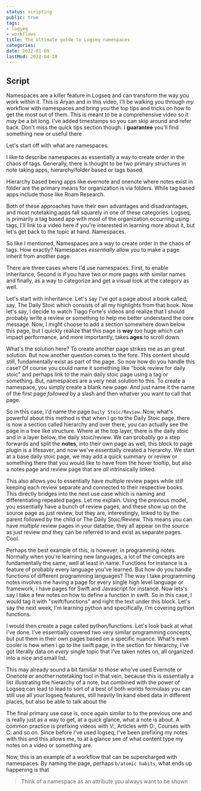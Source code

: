 ```yaml
---
status: scripting
public: true
tags:
- logseq
- workflows
title: The Ultimate guide to Logseq namespaces
categories:
date: 2022-01-09
lastMod: 2022-04-18
---
```

## Script

Namespaces are a killer feature in Logseq and can transform the way you work within it. This is Aryan and in this video, I'll be walking you through _my_ workflow with namespaces and bring you the top tips and tricks on how to get the most out of them. This is meant to be a comprehensive video so it _may_ be a bit long. I've added timestamps so you can skip around and refer back. Don't miss the quick tips section though. I **guarantee** you'll find something new or useful there

Let's start off with what are namespaces.

I like to describe namespaces as  essentially a way to create order in the chaos of tags. Generally, there is thought to be two primary structures in note taking apps, hierarchy/folder based or tags based.

Hierarchy based being apps like evernote and onenote where notes exist in folder are the primary means for organization is via folders. While tag based apps include those like Roam Research.

Both of these approaches have their own advantages and disadvantages, and most notetaking apps fall squarely in one of these categories. Logseq, is primarily a tag based app with most of the organization occurring using tags, I'll link to a video here if you're interested in learning more about it, but let's get back to the topic at hand. Namespaces.

So like I mentioned, Namespaces are a way to create order in the chaos of tags. How exactly? Namespaces _essentially_ allow you to make a page inherit from another page.

There are three cases where I'd use namespaces. First, to enable inheritance, Second is if you have two or more pages with similar names and finally, as a way to categorize and get a visual look at the category as well.

Let's start with inheritance. Let's say I've got a page about a book called, say, The Daily Stoic which consists of all my highlights from that book. Now let's say, I decide to watch Tiago Forte's videos and realize that I should probably write a review or something to help me better understand the core message. Now, I might choose to add a section somewhere down below this page, but I quickly realize that this page is **way** too huge which can impact performance, and more importantly, takes **ages** to scroll down.

What's the solution here? To create another page strikes me as an great solution. But now another question comes to the fore. This content should still, fundamentally exist as part of the page. So now how do you handle this case? Of course you could name it something like "book review for daily stoic" and perhaps link to the main daily stoic page using a tag or something. But, namespaces are a very neat solution to this. To create a namespace, you simply create a blank new page. And just name it the name of the first page _followed_ by a slash and then whatver you want to call that page.

So in this case, I'd name the page `Daily Stoic/Review`. Now, what's powerful about this method is that when I go to the Daily Stoic page, there is now a section called hierarchy and over there, you can actually see the page in a tree like structure. Where at the top layer, there is the daily stoic and in a layer below, the daily stoic/review. We can probably go a step forwards and split the **notes**, into their own page as well, this block to page plugin is a lifesaver, and now we've essentially created a hierarchy. We start at a base daily stoic page, we may add a quick summary or review or something there that you would like to have from the hover tooltip, but also a notes page and review page that are _all_ intrinsically linked.

This also allows you to essentially have multiple review pages while still keeping each review separate and connected to their respective books. This directly bridges into the next use case which is naming and differentiating repeated pages. Let me explain. Using the previous model, you essentially have a bunch of review pages, and these show up on the source page as just review, but they are, interestingly, linked to by the parent followed by the child or The Daily Stoic/Review. This means you can have _multiple_ review pages in your databse, they all appear on the source as just review _and_ they can be referred to and exist as separate pages. Cool.

Perhaps the best example of this, is however, in programming notes. Normally when you're learning new languages, a lot of the concepts are fundamentally the same, well at least in name. Functions for instance is a feature of probably every language you've learned. But how do you handle functions of different programming languages? The way I take programming notes involves me having a page for every single high level language or framework, i have pages for Swift and Javascript for instance. Now lets's say I take a few notes on how to define a function in swift. So in this case, I would tag it with "swift/functions" and right the text under this block. Let's say the next week, I'm learning python and specifically, I'm covering python functions.

I would then create a page called python/functions. Let's look back at what I've done. I've essentially covered two very similar programming concepts, but put them in their own pages based on a specific nuance. What's even cooler is how when i go to the swift page, in the section for hierarchy, I've got literally data on _every_ single topic that I've taken notes on, all organized into a nice and small list.

This may already sound a bit familiar to those who've used Evernote or Onenote or another notetaking tool in that vein, because this is essentially a list illustrating the hierarchy of a note, but combined with the power of Logseq can lead to lead to sort of a best of both worlds formulaas you can still use all your logseq features, still heavily lin kand ebed data in different places, but also be able to talk about the

The final primary use case is, once again similar to to the previous one and is really just as a way to get, at a quick glance, what a note is about. A common practice is prefixing videos with V:, Articles with D:, Courses with C: and so on. Since before I've used logseq, I've been prefixing my notes with this and this allows me, to at a glance see of what content type my notes on a video or something are.

Now, this is an example of a workflow that can be supercharged with namespaces. By naming the page, perhaps `b/atomic habits`, what ends up happening is that

> Think of a namespace as an attribute you always want to be shown
